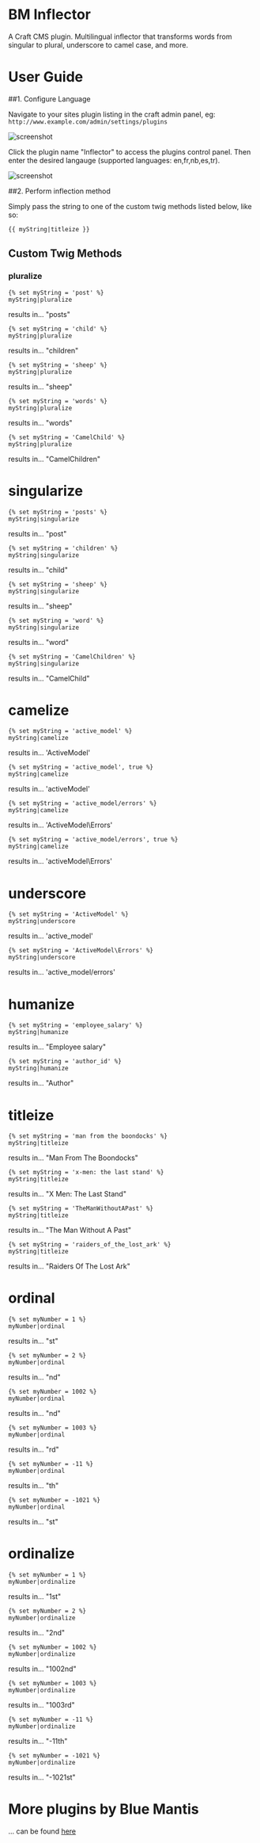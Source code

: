 # BM Inflector
A Craft CMS plugin. Multilingual inflector that transforms words from singular to plural, underscore to camel case, and more.

# User Guide

##1. Configure Language

Navigate to your sites plugin listing in the craft admin panel, eg: `http://www.example.com/admin/settings/plugins`

![screenshot](http://i.imgur.com/p01huSO.png)

Click the plugin name "Inflector" to access the plugins control panel. Then enter the desired langauge (supported languages: en,fr,nb,es,tr).

![screenshot](http://i.imgur.com/hgRRACc.png)

##2. Perform inflection method

Simply pass the string to one of the custom twig methods listed below, like so:

`{{ myString|titleize }}`

## Custom Twig Methods

### pluralize

```
{% set myString = 'post' %}
myString|pluralize
```
results in...
"posts"

```
{% set myString = 'child' %}
myString|pluralize
```
results in...
"children"

```
{% set myString = 'sheep' %}
myString|pluralize
```
results in...
"sheep"

```
{% set myString = 'words' %}
myString|pluralize
```
results in...
"words"

```
{% set myString = 'CamelChild' %}
myString|pluralize
```
results in...
"CamelChildren"


# singularize

```
{% set myString = 'posts' %}
myString|singularize
```
results in...
"post"

```
{% set myString = 'children' %}
myString|singularize
```
results in...
"child"

```
{% set myString = 'sheep' %}
myString|singularize
```
results in...
"sheep"

```
{% set myString = 'word' %}
myString|singularize
```
results in...
"word"

```
{% set myString = 'CamelChildren' %}
myString|singularize
```
results in...
"CamelChild"


# camelize

```
{% set myString = 'active_model' %}
myString|camelize
```
results in...
'ActiveModel'

```
{% set myString = 'active_model', true %}
myString|camelize
```
results in...
'activeModel'

```
{% set myString = 'active_model/errors' %}
myString|camelize
```
results in...
'ActiveModel\Errors'

```
{% set myString = 'active_model/errors', true %}
myString|camelize
```
results in...
'activeModel\Errors'


# underscore

```
{% set myString = 'ActiveModel' %}
myString|underscore
```
results in...
'active_model'

```
{% set myString = 'ActiveModel\Errors' %}
myString|underscore
```
results in...
'active_model/errors'


# humanize

```
{% set myString = 'employee_salary' %}
myString|humanize
```
results in...
"Employee salary"

```
{% set myString = 'author_id' %}
myString|humanize
```
results in...
"Author"


# titleize

```
{% set myString = 'man from the boondocks' %}
myString|titleize
```
results in...
"Man From The Boondocks"

```
{% set myString = 'x-men: the last stand' %}
myString|titleize
```
results in...
"X Men: The Last Stand"

```
{% set myString = 'TheManWithoutAPast' %}
myString|titleize
```
results in...
"The Man Without A Past"

```
{% set myString = 'raiders_of_the_lost_ark' %}
myString|titleize
```
results in...
"Raiders Of The Lost Ark"


# ordinal

```
{% set myNumber = 1 %}
myNumber|ordinal
```
results in...
"st"

```
{% set myNumber = 2 %}
myNumber|ordinal
```
results in...
"nd"

```
{% set myNumber = 1002 %}
myNumber|ordinal
```
results in...
"nd"

```
{% set myNumber = 1003 %}
myNumber|ordinal
```
results in...
"rd"

```
{% set myNumber = -11 %}
myNumber|ordinal
```
results in...
"th"

```
{% set myNumber = -1021 %}
myNumber|ordinal
```
results in...
"st"


# ordinalize

```
{% set myNumber = 1 %}
myNumber|ordinalize
```
results in...
"1st"

```
{% set myNumber = 2 %}
myNumber|ordinalize
```
results in...
"2nd"

```
{% set myNumber = 1002 %}
myNumber|ordinalize
```
results in...
"1002nd"

```
{% set myNumber = 1003 %}
myNumber|ordinalize
```
results in...
"1003rd"

```
{% set myNumber = -11 %}
myNumber|ordinalize
```
results in...
"-11th"

```
{% set myNumber = -1021 %}
myNumber|ordinalize
```
results in...
"-1021st"



# More plugins by Blue Mantis

... can be found [here](http://plugins.bluemantis.com/)
